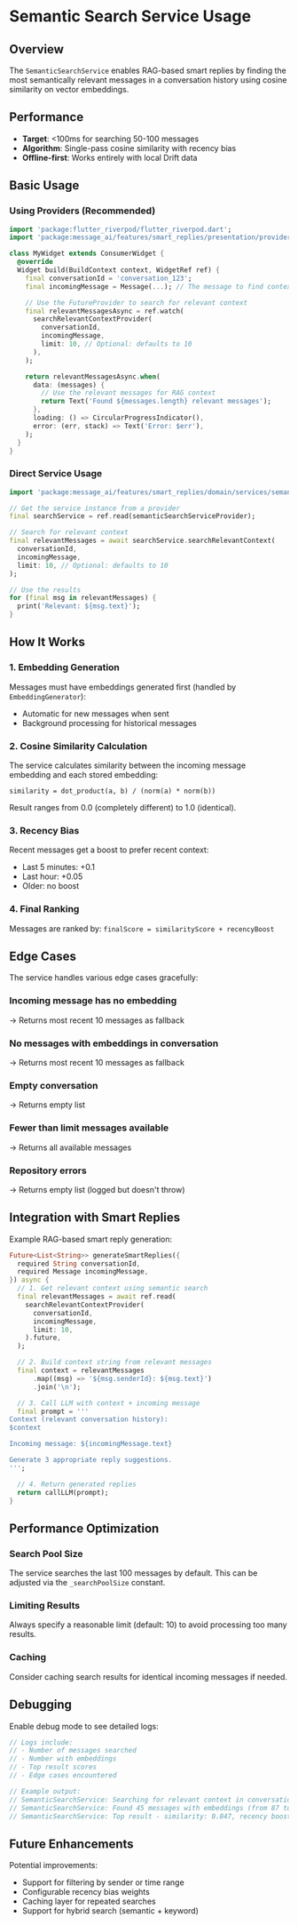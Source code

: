 # Semantic Search Service Usage

## Overview

The `SemanticSearchService` enables RAG-based smart replies by finding the most semantically relevant messages in a conversation history using cosine similarity on vector embeddings.

## Performance

- **Target**: <100ms for searching 50-100 messages
- **Algorithm**: Single-pass cosine similarity with recency bias
- **Offline-first**: Works entirely with local Drift data

## Basic Usage

### Using Providers (Recommended)

```dart
import 'package:flutter_riverpod/flutter_riverpod.dart';
import 'package:message_ai/features/smart_replies/presentation/providers/embedding_providers.dart';

class MyWidget extends ConsumerWidget {
  @override
  Widget build(BuildContext context, WidgetRef ref) {
    final conversationId = 'conversation_123';
    final incomingMessage = Message(...); // The message to find context for

    // Use the FutureProvider to search for relevant context
    final relevantMessagesAsync = ref.watch(
      searchRelevantContextProvider(
        conversationId,
        incomingMessage,
        limit: 10, // Optional: defaults to 10
      ),
    );

    return relevantMessagesAsync.when(
      data: (messages) {
        // Use the relevant messages for RAG context
        return Text('Found ${messages.length} relevant messages');
      },
      loading: () => CircularProgressIndicator(),
      error: (err, stack) => Text('Error: $err'),
    );
  }
}
```

### Direct Service Usage

```dart
import 'package:message_ai/features/smart_replies/domain/services/semantic_search_service.dart';

// Get the service instance from a provider
final searchService = ref.read(semanticSearchServiceProvider);

// Search for relevant context
final relevantMessages = await searchService.searchRelevantContext(
  conversationId,
  incomingMessage,
  limit: 10, // Optional: defaults to 10
);

// Use the results
for (final msg in relevantMessages) {
  print('Relevant: ${msg.text}');
}
```

## How It Works

### 1. Embedding Generation
Messages must have embeddings generated first (handled by `EmbeddingGenerator`):
- Automatic for new messages when sent
- Background processing for historical messages

### 2. Cosine Similarity Calculation
The service calculates similarity between the incoming message embedding and each stored embedding:

```
similarity = dot_product(a, b) / (norm(a) * norm(b))
```

Result ranges from 0.0 (completely different) to 1.0 (identical).

### 3. Recency Bias
Recent messages get a boost to prefer recent context:
- Last 5 minutes: +0.1
- Last hour: +0.05
- Older: no boost

### 4. Final Ranking
Messages are ranked by: `finalScore = similarityScore + recencyBoost`

## Edge Cases

The service handles various edge cases gracefully:

### Incoming message has no embedding
→ Returns most recent 10 messages as fallback

### No messages with embeddings in conversation
→ Returns most recent 10 messages as fallback

### Empty conversation
→ Returns empty list

### Fewer than limit messages available
→ Returns all available messages

### Repository errors
→ Returns empty list (logged but doesn't throw)

## Integration with Smart Replies

Example RAG-based smart reply generation:

```dart
Future<List<String>> generateSmartReplies({
  required String conversationId,
  required Message incomingMessage,
}) async {
  // 1. Get relevant context using semantic search
  final relevantMessages = await ref.read(
    searchRelevantContextProvider(
      conversationId,
      incomingMessage,
      limit: 10,
    ).future,
  );

  // 2. Build context string from relevant messages
  final context = relevantMessages
      .map((msg) => '${msg.senderId}: ${msg.text}')
      .join('\n');

  // 3. Call LLM with context + incoming message
  final prompt = '''
Context (relevant conversation history):
$context

Incoming message: ${incomingMessage.text}

Generate 3 appropriate reply suggestions.
''';

  // 4. Return generated replies
  return callLLM(prompt);
}
```

## Performance Optimization

### Search Pool Size
The service searches the last 100 messages by default. This can be adjusted via the `_searchPoolSize` constant.

### Limiting Results
Always specify a reasonable limit (default: 10) to avoid processing too many results.

### Caching
Consider caching search results for identical incoming messages if needed.

## Debugging

Enable debug mode to see detailed logs:

```dart
// Logs include:
// - Number of messages searched
// - Number with embeddings
// - Top result scores
// - Edge cases encountered

// Example output:
// SemanticSearchService: Searching for relevant context in conversation abc123
// SemanticSearchService: Found 45 messages with embeddings (from 87 total)
// SemanticSearchService: Top result - similarity: 0.847, recency boost: 0.100, final: 0.947
```

## Future Enhancements

Potential improvements:
- Support for filtering by sender or time range
- Configurable recency bias weights
- Caching layer for repeated searches
- Support for hybrid search (semantic + keyword)
